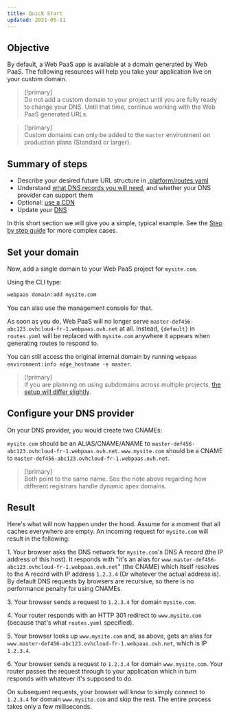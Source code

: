 ```yaml
---
title: Quick Start
updated: 2021-05-11
---
```


## Objective  

By default, a Web PaaS app is available at a domain generated by Web PaaS. The following resources will help you take your application live on your custom domain.

> [!primary]  
>  Do not add a custom domain to your project until you are fully ready to change your DNS. Until that time, continue working with the Web PaaS generated URLs.  
> 

> [!primary]  
> Custom domains can only be added to the `master` environment on production plans (Standard or larger).
> 

## Summary of steps

* Describe your desired future URL structure in [.platform/routes.yaml](configuration-routes1.)
* Understand [what DNS records you will need](dns1.), and whether your DNS provider can support them
* Optional: [use a CDN](bestpractices-http-caching1.)
* Update your [DNS](dns1.)

In this short section we will give you a simple, typical example. See the [Step by step guide](domains-steps1.) for more complex cases.

## Set your domain

Now, add a single domain to your Web PaaS project for `mysite.com`.  

Using the CLI type:

```bash
webpaas domain:add mysite.com
```

You can also use the management console for that.

As soon as you do, Web PaaS will no longer serve `master-def456-abc123.ovhcloud-fr-1.webpaas.ovh.net` at all.  Instead, `{default}` in `routes.yaml` will be replaced with `mysite.com` anywhere it appears when generating routes to respond to.

You can still access the original internal domain by running `webpaas environment:info edge_hostname -e master`.

> [!primary]  
> If you are planning on using subdomains across multiple projects, [the setup will differ slightly](subdomains1.).
> 

## Configure your DNS provider

On your DNS provider, you would create two CNAMEs:

`mysite.com` should be an ALIAS/CNAME/ANAME  to `master-def456-abc123.ovhcloud-fr-1.webpaas.ovh.net`.
`www.mysite.com` should be a CNAME to `master-def456-abc123.ovhcloud-fr-1.webpaas.ovh.net`.

> [!primary]  
> Both point to the same name. See the note above regarding how different registrars handle dynamic apex domains.
> 

## Result

Here's what will now happen under the hood.  Assume for a moment that all caches everywhere are empty.  An incoming request for `mysite.com` will result in the following:

1\. Your browser asks the DNS network for `mysite.com`'s DNS A record (the IP address of this host).  It responds with "it's an alias for `www.master-def456-abc123.ovhcloud-fr-1.webpaas.ovh.net`" (the CNAME) which itself resolves to the A record with IP address `1.2.3.4`  (Or whatever the actual address is). By default DNS requests by browsers are recursive, so there is no performance penalty for using CNAMEs.

3\. Your browser sends a request to `1.2.3.4` for domain `mysite.com`.

4\. Your router responds with an HTTP 301 redirect to `www.mysite.com` (because that's what `routes.yaml` specified).

5\. Your browser looks up `www.mysite.com` and, as above, gets an alias for `www.master-def456-abc123.ovhcloud-fr-1.webpaas.ovh.net`, which is IP `1.2.3.4`.

6\. Your browser sends a request to `1.2.3.4` for domain `www.mysite.com`.  Your router passes the request through to your application which in turn responds with whatever it's supposed to do.

On subsequent requests, your browser will know to simply connect to `1.2.3.4` for domain `www.mysite.com` and skip the rest.  The entire process takes only a few milliseconds.
